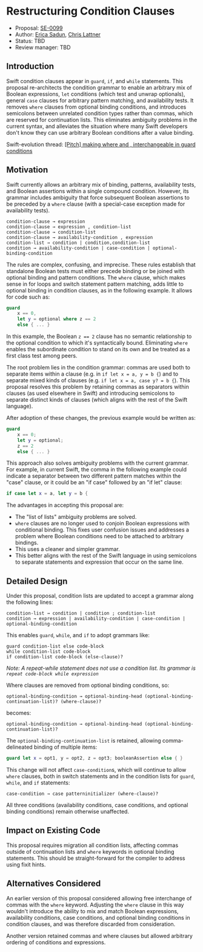 # Restructuring Condition Clauses

* Proposal: [SE-0099](0099-conditionclauses.md)
* Author: [Erica Sadun](https://github.com/erica), [Chris Lattner](https://github.com/lattner)
* Status: TBD
* Review manager: TBD

## Introduction

Swift condition clauses appear in `guard`, `if`, and `while` statements. This proposal re-architects the condition grammar to enable an arbitrary mix of Boolean expressions, `let` conditions (which test and unwrap optionals), general `case` clauses for arbitrary pattern matching, and availability tests.  It removes `where` clauses from optional binding conditions, and introduces semicolons between unrelated condition types rather than commas, which are reserved for continuation lists.  This eliminates ambiguity problems in the current syntax, and alleviates the situation where many Swift developers don't know they can use arbitrary Boolean conditions after a value binding.

Swift-evolution thread:
[\[Pitch\] making where and ,	interchangeable in guard conditions](http://thread.gmane.org/gmane.comp.lang.swift.evolution/17926)

## Motivation

Swift currently allows an arbitrary mix of binding, patterns, availability
tests, and Boolean assertions within a single compound condition. However, its grammar  includes ambiguity that force subsequent Boolean assertions to be preceded by a `where` clause (with a special-case exception made for availability tests). 

```
condition-clause → expression
condition-clause → expression , condition-list
condition-clause → condition-list
condition-clause → availability-condition , expression
condition-list → condition | condition,condition-list
condition → availability-condition | case-condition | optional-binding-condition
```

The rules are complex, confusing, and imprecise. These rules establish that standalone Boolean tests must either precede binding or be joined with optional binding and pattern conditions. The `where` clause, which makes sense in for loops and switch statement pattern matching, adds little to optional binding in condition clauses, as in the following example. It allows for code such as:

```swift
guard 
    x == 0,
    let y = optional where z == 2 
    else { ... }
```

In this example, the Boolean `z == 2` clause has no semantic relationship to the optional condition to which it's syntactically bound. Eliminating `where` enables the subordinate condition to stand on its own and be treated as a first class test among peers. 

The root problem lies in the condition grammar: commas are used both to separate items within a clause (e.g. in `if let x = a, y = b {`) and to separate mixed kinds of clauses (e.g. `if let x = a, case y? = b {`).  This proposal resolves this problem by retaining commas as separators within clauses (as used elsewhere in Swift) and introducing semicolons to separate distinct kinds of clauses (which aligns with the rest of the Swift language).  

After adoption of these changes, the previous example would be written as:

```swift
guard
    x == 0;
    let y = optional;
    z == 2 
    else { ... }
```

This approach also solves ambiguity problems with the current grammar. For example, in current Swift, the comma in the following example could indicate a separator between two different pattern matches within the "case" clause, or it could be an "if case" followed by an "if let" clause:

```swift
if case let x = a, let y = b {
```

The advantages in accepting this proposal are:

* The "list of lists" ambiguity problems are solved. 
* `where` clauses are no longer used to conjoin Boolean expressions with conditional binding.  This fixes user confusion issues and addresses a problem where Boolean conditions need to be attached to arbitrary bindings.
* This uses a cleaner and simpler grammar.
* This better aligns with the rest of the Swift language in using semicolons to separate statements and expression that occur on the same line.

## Detailed Design

Under this proposal, condition lists are updated to accept a grammar along the following lines:

```
‌condition-list → condition | condition ; condition-list
‌condition → expression | availability-condition | case-condition | optional-binding-condition
```

This enables `guard`, `while`, and `if` to adopt grammars like:

```
guard condition-list else code-block
while condition-list code-block
if condition-list code-block (else-clause)?
```

*Note: A repeat-while statement does not use a condition list. Its grammar is `repeat code-block while expression`*

Where clauses are removed from optional binding conditions, so:

```
optional-binding-condition → optional-binding-head (optional-binding-continuation-list)? (where-clause)?
```

becomes:

```
optional-binding-condition → optional-binding-head (optional-binding-continuation-list)?
```

The `optional-binding-continuation-list` is retained, allowing comma-delineated binding of multiple items:

```swift
guard let x = opt1, y = opt2, z = opt3; booleanAssertion else { }
```

This change will not affect `case-condition`s, which will continue to allow `where` clauses, both in switch statements and in the condition lists for `guard`, `while`, and `if` statements:

```
case-condition → case patterninitializer (where-clause)?
```

All three conditions (availability conditions, case conditions, 
and optional binding conditions) remain otherwise unaffected.

## Impact on Existing Code

This proposal requires migration all condition lists, affecting commas outside of continuation lists and `where` keywords in optional binding statements.  This should be straight-forward for the compiler to address using fixit hints.

## Alternatives Considered

An earlier version of this proposal considered allowing free interchange of commas with the `where` keyword. Adjusting the `where` clause in this way wouldn't introduce the ability to mix and match Boolean expressions, availability conditions, case conditions, and optional binding conditions in condition clauses, and was therefore discarded from
consideration.

Another version retained commas and where clauses but allowed arbitrary ordering of conditions and expressions.